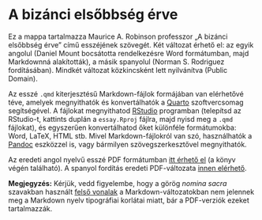 # A bizánci elsőbbség érve

Ez a mappa tartalmazza Maurice A. Robinson professzor „A bizánci elsőbbség érve” című esszéjének szövegét. Két változat érhető el: az egyik angolul (Daniel Mount bocsátotta rendelkezésre Word formátumban, majd Markdownná alakították), a másik spanyolul (Norman S. Rodriguez fordításában). Mindkét változat közkincsként lett nyilvánítva (Public Domain).

Az esszé `.qmd` kiterjesztésű Markdown-fájlok formájában van elérhetővé téve, amelyek megnyithatók és konvertálhatók a [Quarto](https://quarto.org/) szoftvercsomag segítségével. A fájlokat megnyithatod [RStudio](https://posit.co/download/rstudio-desktop/) programban (telepítsd az RStudio-t, kattints duplán a `essay.Rproj` fájlra, majd nyisd meg a `.qmd` fájlokat), és egyszerűen konvertálhatod őket különféle formátumokba: Word, LaTeX, HTML stb. Mivel Markdown-fájlokról van szó, használhatók a [Pandoc](https://pandoc.org/) eszközzel is, vagy bármilyen szövegszerkesztővel megnyithatók.

Az eredeti angol nyelvű esszé PDF formátumban [itt érhető el](https://archive.org/details/newtestamentrobinsonpierpontbyzantine) (a könyv végén található). A spanyol fordítás eredeti PDF-változata [innen elérhető](https://archive.org/details/libro-robinson-traducido/LIBRO%20ROBINSON%20TRADUCIDO/).

**Megjegyzés:** Kérjük, vedd figyelembe, hogy a görög *nomina sacra* szavakban használt [felső vonalak](https://en.wikipedia.org/wiki/Overline) a Markdown-változatokban nem jelennek meg a Markdown nyelv tipográfiai korlátai miatt, bár a PDF-verziók ezeket tartalmazzák.
